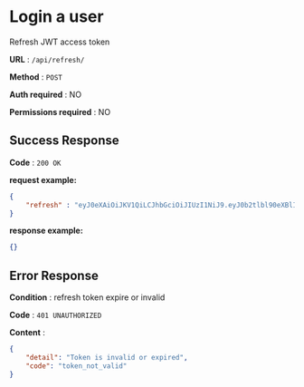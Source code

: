 # Login a user

Refresh JWT access token

**URL** : `/api/refresh/`

**Method** : `POST`

**Auth required** : NO

**Permissions required** : NO

## Success Response

**Code** : `200 OK`

**request example:**
```json
{
    "refresh" : "eyJ0eXAiOiJKV1QiLCJhbGciOiJIUzI1NiJ9.eyJ0b2tlbl90eXBlIjoicmVmcmVzaCIsImV4cCI6MTY1NjkzOTQwNCwiaWF0IjoxNjU2ODUzMDA0LCJqdGkiOiJlNTgzZGQwNDRiNjc0ZWMyODVkMWVkMTg5NWRiYjJiYSIsInVzZXJfaWQiOjF9.ZUk7I0WXxbSAOtucZJyUmZRtlj4YhUfBouk5S98Uf80"
}
```

**response example:**
```json
{}
```

## Error Response

**Condition** : refresh token expire or invalid

**Code** : `401 UNAUTHORIZED`

**Content** : 
```json
{
    "detail": "Token is invalid or expired",
    "code": "token_not_valid"
}
```
